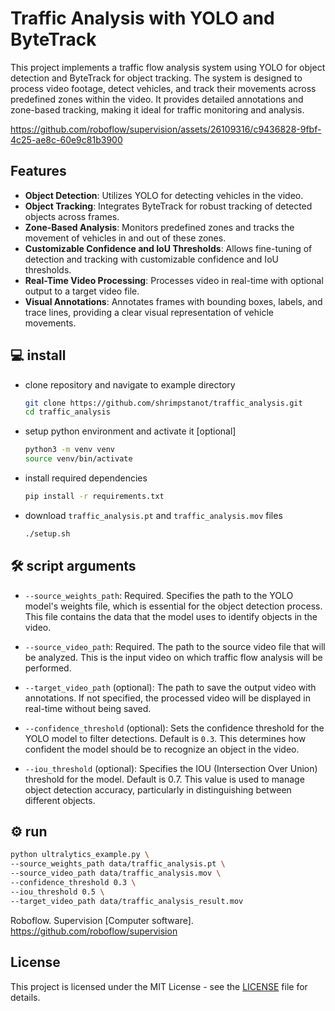 # Traffic Analysis with YOLO and ByteTrack

This project implements a traffic flow analysis system using YOLO for object detection and ByteTrack for object tracking.
The system is designed to process video footage, detect vehicles, and track their movements across predefined zones within the video.
It provides detailed annotations and zone-based tracking, making it ideal for traffic monitoring and analysis.



https://github.com/roboflow/supervision/assets/26109316/c9436828-9fbf-4c25-ae8c-60e9c81b3900




## Features
- **Object Detection**: Utilizes YOLO for detecting vehicles in the video.
- **Object Tracking**: Integrates ByteTrack for robust tracking of detected objects across frames.
- **Zone-Based Analysis**: Monitors predefined zones and tracks the movement of vehicles in and out of these zones.
- **Customizable Confidence and IoU Thresholds**: Allows fine-tuning of detection and tracking with customizable confidence and IoU thresholds.
- **Real-Time Video Processing**: Processes video in real-time with optional output to a target video file.
- **Visual Annotations**: Annotates frames with bounding boxes, labels, and trace lines, providing a clear visual representation of vehicle movements.

## 💻 install

- clone repository and navigate to example directory

  ```bash
  git clone https://github.com/shrimpstanot/traffic_analysis.git
  cd traffic_analysis
  ```

- setup python environment and activate it [optional]

  ```bash
  python3 -m venv venv
  source venv/bin/activate
  ```

- install required dependencies

  ```bash
  pip install -r requirements.txt
  ```

- download `traffic_analysis.pt` and `traffic_analysis.mov` files

  ```bash
  ./setup.sh
  ```

## 🛠️ script arguments

  - `--source_weights_path`: Required. Specifies the path to the YOLO model's weights
    file, which is essential for the object detection process. This file contains the
    data that the model uses to identify objects in the video.

  - `--source_video_path`: Required. The path to the source video file that will be
    analyzed. This is the input video on which traffic flow analysis will be performed.
  - `--target_video_path` (optional): The path to save the output video with
    annotations. If not specified, the processed video will be displayed in real-time
    without being saved.
  - `--confidence_threshold` (optional): Sets the confidence threshold for the YOLO
    model to filter detections. Default is `0.3`. This determines how confident the
    model should be to recognize an object in the video.
  - `--iou_threshold` (optional): Specifies the IOU (Intersection Over Union) threshold
    for the model. Default is 0.7. This value is used to manage object detection
    accuracy, particularly in distinguishing between different objects.

## ⚙️ run

  ```bash
  python ultralytics_example.py \
  --source_weights_path data/traffic_analysis.pt \
  --source_video_path data/traffic_analysis.mov \
  --confidence_threshold 0.3 \
  --iou_threshold 0.5 \
  --target_video_path data/traffic_analysis_result.mov
```

Roboflow. Supervision [Computer software]. https://github.com/roboflow/supervision

## License

This project is licensed under the MIT License - see the [LICENSE](LICENSE) file for details.

